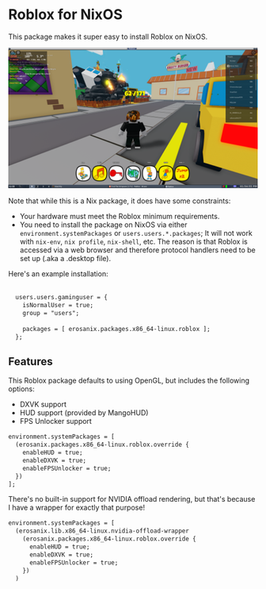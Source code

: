 # Roblox for NixOS

This package makes it super easy to install Roblox on NixOS.

![Roblox running smoothly on NixOS](roblox.png)

Note that while this is a Nix package, it does have some constraints:

- Your hardware must meet the Roblox minimum requirements.
- You need to install the package on NixOS via either `environment.systemPackages` or `users.users.*.packages`; It will not work with `nix-env`, `nix profile`, `nix-shell`, etc. The reason is that Roblox is accessed via a web browser and therefore protocol handlers need to be set up (.aka a .desktop file).

Here's an example installation:

```

  users.users.gaminguser = {
    isNormalUser = true;
    group = "users";

    packages = [ erosanix.packages.x86_64-linux.roblox ];
  };

```

## Features

This Roblox package defaults to using OpenGL, but includes the following options:

- DXVK support
- HUD support (provided by MangoHUD) 
- FPS Unlocker support

```
environment.systemPackages = [
  (erosanix.packages.x86_64-linux.roblox.override { 
    enableHUD = true; 
    enableDXVK = true;
    enableFPSUnlocker = true;
  })
];
```

There's no built-in support for NVIDIA offload rendering, but that's because I have a wrapper for exactly that purpose!

```
environment.systemPackages = [
  (erosanix.lib.x86_64-linux.nvidia-offload-wrapper
    (erosanix.packages.x86_64-linux.roblox.override { 
      enableHUD = true; 
      enableDXVK = true;
      enableFPSUnlocker = true;
    })
  )
```
